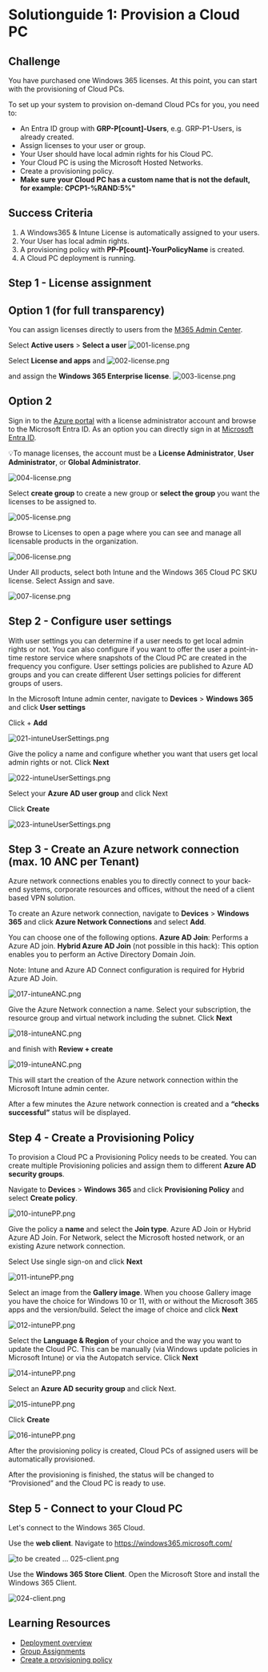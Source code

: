 # Solutionguide 1: Provision a Cloud PC

## Challenge

You have purchased one Windows 365 licenses. At this point, you can start with the provisioning of Cloud PCs.

To set up your system to provision on-demand Cloud PCs for you, you need to:

- An Entra ID group with **GRP-P[count]-Users**, e.g. GRP-P1-Users, is already created.
- Assign licenses to your user or group.
- Your User should have local admin rights for his Cloud PC.
- Your Cloud PC is using the Microsoft Hosted Networks.
- Create a provisioning policy.
- **Make sure your Cloud PC has a custom name that is not the default, for example: CPCP1-%RAND:5%"**

## Success Criteria
1.  A Windows365 & Intune License is automatically assigned to your users.
2.  Your User has local admin rights.
3.  A provisioning policy with **PP-P[count]-YourPolicyName** is created.
4.  A Cloud PC deployment is running.

## Step 1 - License assignment
## Option 1 (for full transparency)

You can assign licenses directly to users from the [M365 Admin Center](https://admin.microsoft.com).

Select **Active users** > **Select a user**
![001-license.png](../../Images/SolutionGuide/001-license.png)

Select **License and apps** and 
![002-license.png](../../Images/SolutionGuide/002-license.png)

and assign the **Windows 365 Enterprise license**.
![003-license.png](../../Images/SolutionGuide/003-license.png)

## Option 2 

Sign in to the [Azure portal](https://portal.azure.com) with a license administrator account and browse to the Microsoft Entra ID. As an option you can directly sign in at [Microsoft Entra ID](https://entra.microsoft.com/).

💡To manage licenses, the account must be a **License Administrator**, **User Administrator**, or **Global Administrator**.

![004-license.png](../../Images/SolutionGuide/004-license.png)

Select **create group** to create a new group or **select the group** you want the licenses to be assigned to. 

![005-license.png](../../Images/SolutionGuide/005-license.png)

Browse to Licenses to open a page where you can see and manage all licensable products in the organization.

![006-license.png](../../Images/SolutionGuide/006-license.png)

Under All products, select both Intune and the Windows 365 Cloud PC SKU license. Select Assign and save.

![007-license.png](../../Images/SolutionGuide/007-license.png)

## Step 2 - Configure user settings

With user settings you can determine if a user needs to get local admin rights or not. You can also configure if you want to offer the user a point-in-time restore service where snapshots of the Cloud PC are created in the frequency you configure. User settings policies are published to Azure AD groups and you can create different User settings policies for different groups of users.

In the Microsoft Intune admin center, navigate to **Devices** > **Windows 365** and click **User settings**

Click + **Add**

![021-intuneUserSettings.png](../../Images/SolutionGuide/021-intuneUserSettings.png)

Give the policy a name and configure whether you want that users get local admin rights or not. 
Click **Next**

![022-intuneUserSettings.png](../../Images/SolutionGuide/022-intuneUserSettings.png)

Select your **Azure AD user group** and click Next

Click **Create**

![023-intuneUserSettings.png](../../Images/SolutionGuide/023-intuneUserSettings.png)

## Step 3 - Create an Azure network connection (max. 10 ANC per Tenant)

Azure network connections enables you to directly connect to your back-end systems, corporate resources and offices, without the need of a client based VPN solution.

To create an Azure network connection, navigate to **Devices** > **Windows 365** and click **Azure Network Connections** and select **Add**.

You can choose one of the following options.
**Azure AD Join**: Performs a Azure AD join.
**Hybrid Azure AD Join** (not possible in this hack): This option enables you to perform an Active Directory Domain Join. 

Note: Intune and Azure AD Connect configuration is required for Hybrid Azure AD Join.

![017-intuneANC.png](../../Images/SolutionGuide/017-intuneANC.png)

Give the Azure Network connection a name. Select your subscription, the resource group and virtual network including the subnet.
Click **Next**

![018-intuneANC.png](../../Images/SolutionGuide/018-intuneANC.png)

and finish with **Review + create**

![019-intuneANC.png](../../Images/SolutionGuide/019-intuneANC.png)

This will start the creation of the Azure network connection within the Microsoft Intune admin center.

After a few minutes the Azure network connection is created and a **“checks successful”** status will be displayed.

## Step 4 - Create a Provisioning Policy

To provision a Cloud PC a Provisioning Policy needs to be created. You can create multiple Provisioning policies and assign them to different **Azure AD security groups**.

Navigate to **Devices** > **Windows 365** and click **Provisioning Policy** and select **Create policy**.

![010-intunePP.png](../../Images/SolutionGuide/010-intunePP.png)

Give the policy a **name** and select the **Join type**. Azure AD Join or Hybrid Azure AD Join. For Network, select the Microsoft hosted network, or an existing Azure network connection.

Select Use single sign-on and click **Next**

![011-intunePP.png](../../Images/SolutionGuide/011-intunePP.png)

Select an image from the **Gallery image**. When you choose Gallery image you have the choice for Windows 10 or 11, with or without the Microsoft 365 apps and the version/build.
Select the image of choice and click **Next**

![012-intunePP.png](../../Images/SolutionGuide/013-intunePP.png)

Select the **Language & Region** of your choice and the way you want to update the Cloud PC. This can be manually (via Windows update policies in Microsoft Intune) or via the Autopatch service.
Click **Next**

![014-intunePP.png](../../Images/SolutionGuide/014-intunePP.png)


Select an **Azure AD security group** and click Next.

![015-intunePP.png](../../Images/SolutionGuide/015-intunePP.png)

Click **Create**

![016-intunePP.png](../../Images/SolutionGuide/016-intunePP.png)

After the provisioning policy is created, Cloud PCs of assigned users will be automatically provisioned. 

After the provisioning is finished, the status will be changed to “Provisioned” and the Cloud PC is ready to use.

## Step 5 - Connect to your Cloud PC

Let's connect to the Windows 365 Cloud.

Use the **web client**. Navigate to  https://windows365.microsoft.com/

![to be created ... 025-client.png](../../Images/SolutionGuide/024-client.png)

Use the **Windows 365 Store Client**. Open the Microsoft Store and install the Windows 365 Client. 

![024-client.png](../../Images/SolutionGuide/025-client.png)


## Learning Resources
- [Deployment overview](https://learn.microsoft.com/en-us/windows-365/enterprise/deployment-overview)
- [Group Assignments](https://learn.microsoft.com/en-us/azure/active-directory/enterprise-users/licensing-groups-assign)
- [Create a provisioning policy](https://learn.microsoft.com/en-us/windows-365/enterprise/create-provisioning-policy)

